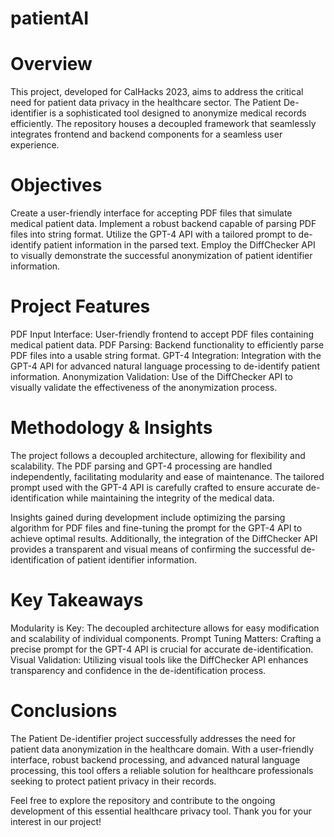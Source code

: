 # patientAI

# Overview

This project, developed for CalHacks 2023, aims to address the critical need for patient data privacy in the healthcare sector. The Patient De-identifier is a sophisticated tool designed to anonymize medical records efficiently. The repository houses a decoupled framework that seamlessly integrates frontend and backend components for a seamless user experience.

# Objectives

Create a user-friendly interface for accepting PDF files that simulate medical patient data.
Implement a robust backend capable of parsing PDF files into string format.
Utilize the GPT-4 API with a tailored prompt to de-identify patient information in the parsed text.
Employ the DiffChecker API to visually demonstrate the successful anonymization of patient identifier information.

# Project Features

PDF Input Interface: User-friendly frontend to accept PDF files containing medical patient data.
PDF Parsing: Backend functionality to efficiently parse PDF files into a usable string format.
GPT-4 Integration: Integration with the GPT-4 API for advanced natural language processing to de-identify patient information.
Anonymization Validation: Use of the DiffChecker API to visually validate the effectiveness of the anonymization process.

# Methodology & Insights

The project follows a decoupled architecture, allowing for flexibility and scalability. The PDF parsing and GPT-4 processing are handled independently, facilitating modularity and ease of maintenance. The tailored prompt used with the GPT-4 API is carefully crafted to ensure accurate de-identification while maintaining the integrity of the medical data.

Insights gained during development include optimizing the parsing algorithm for PDF files and fine-tuning the prompt for the GPT-4 API to achieve optimal results. Additionally, the integration of the DiffChecker API provides a transparent and visual means of confirming the successful de-identification of patient identifier information.

# Key Takeaways

Modularity is Key: The decoupled architecture allows for easy modification and scalability of individual components.
Prompt Tuning Matters: Crafting a precise prompt for the GPT-4 API is crucial for accurate de-identification.
Visual Validation: Utilizing visual tools like the DiffChecker API enhances transparency and confidence in the de-identification process.

# Conclusions

The Patient De-identifier project successfully addresses the need for patient data anonymization in the healthcare domain. With a user-friendly interface, robust backend processing, and advanced natural language processing, this tool offers a reliable solution for healthcare professionals seeking to protect patient privacy in their records.

Feel free to explore the repository and contribute to the ongoing development of this essential healthcare privacy tool. Thank you for your interest in our project!
